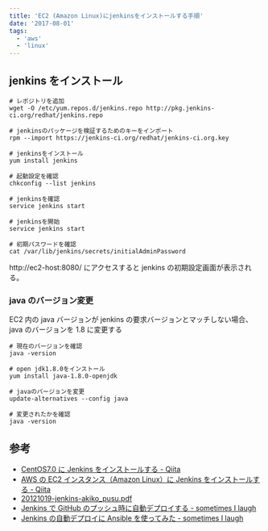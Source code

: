 ```yaml
---
title: 'EC2 (Amazon Linux)にjenkinsをインストールする手順'
date: '2017-08-01'
tags:
  - 'aws'
  - 'linux'
---
```


## jenkins をインストール

```
# レポジトリを追加
wget -O /etc/yum.repos.d/jenkins.repo http://pkg.jenkins-ci.org/redhat/jenkins.repo

# jenkinsのパッケージを検証するためのキーをインポート
rpm --import https://jenkins-ci.org/redhat/jenkins-ci.org.key

# jenkinsをインストール
yum install jenkins

# 起動設定を確認
chkconfig --list jenkins

# jenkinsを確認
service jenkins start

# jenkinsを開始
service jenkins start

# 初期パスワードを確認
cat /var/lib/jenkins/secrets/initialAdminPassword
```

http://ec2-host:8080/ にアクセスすると jenkins の初期設定画面が表示される。

### java のバージョン変更

EC2 内の java バージョンが jenkins の要求バージョンとマッチしない場合、java のバージョンを 1.8 に変更する

```
# 現在のバージョンを確認
java -version

# open jdk1.8.0をインストール
yum install java-1.8.0-openjdk

# javaのバージョンを変更
update-alternatives --config java

# 変更されたかを確認
java -version
```

## 参考

- [CentOS7.0 に Jenkins をインストールする - Qiita](http://qiita.com/inakadegaebal/items/b526ffbdbe7ff2b443f1)
- [AWS の EC2 インスタンス（Amazon Linux）に Jenkins をインストールする - Qiita](http://qiita.com/thirota/items/1242767e40f233c65f7f)
- [20121019-jenkins-akiko_pusu.pdf](https://www.slideshare.net/akiko_pusu/ss-14797776?ref=http://forza.cocolog-nifty.com/blog/2012/10/jenkins-73f2.html)
- [Jenkins で GitHub のプッシュ時に自動デプロイする - sometimes I laugh](http://sil.hatenablog.com/entry/jenkins-github-auto-deploy)
- [Jenkins の自動デプロイに Ansible を使ってみた - sometimes I laugh](http://sil.hatenablog.com/entry/jenkins-ansible-deploy)
